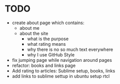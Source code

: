 # TODO

* create about page which contains:
    - about me
    - about the site
        * what is the purpose
        * what rating means 
        * why there is no so much text everywhere
        * why I use GitHub Style
* fix jumping page while navigation around pages
* refactor: books and links page 
* Add rating to articles: Sublime setup, books, links
* add links to sublime settup in ubuntu setup rtcl
